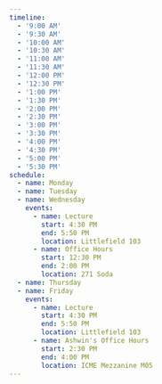 ```yaml
---
timeline:
  - '9:00 AM'
  - '9:30 AM'
  - '10:00 AM'
  - '10:30 AM'
  - '11:00 AM'
  - '11:30 AM'
  - '12:00 PM'
  - '12:30 PM'
  - '1:00 PM'
  - '1:30 PM'
  - '2:00 PM'
  - '2:30 PM'
  - '3:00 PM'
  - '3:30 PM'
  - '4:00 PM'
  - '4:30 PM'
  - '5:00 PM'
  - '5:30 PM'
schedule:
  - name: Monday
  - name: Tuesday
  - name: Wednesday
    events:
      - name: Lecture
        start: 4:30 PM
        end: 5:50 PM
        location: Littlefield 103
      - name: Office Hours
        start: 12:30 PM
        end: 2:00 PM
        location: 271 Soda
  - name: Thursday
  - name: Friday
    events:
      - name: Lecture
        start: 4:30 PM
        end: 5:50 PM
        location: Littlefield 103
      - name: Ashwin's Office Hours
        start: 2:30 PM
        end: 4:00 PM
        location: ICME Mezzanine M05
---
```

